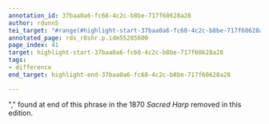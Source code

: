 ```yaml
---
annotation_id: 37baa0a6-fc68-4c2c-b8be-717f60628a28
author: rdunn5
tei_target: "#range(#highlight-start-37baa0a6-fc68-4c2c-b8be-717f60628a28, #highlight-end-37baa0a6-fc68-4c2c-b8be-717f60628a28)"
annotated_page: rdx_r8shr.p.idm55285600
page_index: 41
target: highlight-start-37baa0a6-fc68-4c2c-b8be-717f60628a28
tags:
- difference
end_target: highlight-end-37baa0a6-fc68-4c2c-b8be-717f60628a28

---
```

"," found at end of this phrase in the 1870 *Sacred Harp* removed in this edition.